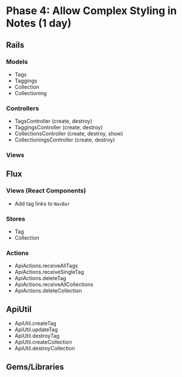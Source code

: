 # Phase 4: Allow Complex Styling in Notes (1 day)

## Rails
### Models
* Tags
* Taggings
* Collection
* Collectioning

### Controllers
* TagsController (create, destroy)
* TaggingsController (create, destroy)
* CollectionsController (create, destroy, show)
* CollectioningsController (create, destroy)

### Views

## Flux
### Views (React Components)
* Add tag links to `NavBar`

### Stores
* Tag
* Collection

### Actions
* ApiActions.receiveAllTags
* ApiActions.receiveSingleTag
* ApiActions.deleteTag
* ApiActions.receiveAllCollections
* ApiActions.deleteCollection

## ApiUtil
* ApiUtil.createTag
* ApiUtil.updateTag
* ApiUtil.destroyTag
* ApiUtil.createCollection
* ApiUtil.destroyCollection

## Gems/Libraries
